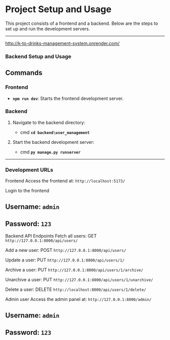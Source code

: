 # Project Setup and Usage

This project consists of a frontend and a backend. Below are the steps to set up and run the development servers.

-----------------------------------------------------------------------


http://k-to-drinks-management-system.onrender.com/
### Backend Setup and Usage

## Commands

### Frontend
- **`npm run dev`**: Starts the frontend development server. 

### Backend
1. Navigate to the backend directory:
   - cmd
  **`cd backend\user_management`**

2. Start the backend development server:
   - cmd
   **`py manage.py runserver`**

----------------------------------------------------------------

### Development URLs

Frontend
Access the frontend at: `http://localhost:5173/`

Login to the frontend
## Username: `admin`
## Password: `123`

Backend API Endpoints
Fetch all users:
GET `http://127.0.0.1:8000/api/users/`

Add a new user:
POST `http://127.0.0.1:8000/api/users/`

Update a user:
PUT `http://127.0.0.1:8000/api/users/1/`

Archive a user:
PUT `http://127.0.0.1:8000/api/users/1/archive/`

Unarchive a user:
PUT `http://127.0.0.1:8000/api/users/1/unarchive/`

Delete a user:
DELETE `http://localhost:8000/api/users/1/delete/`

Admin user
Access the admin panel at: `http://127.0.0.1:8000/admin/`
## Username: `admin`
## Password: `123`